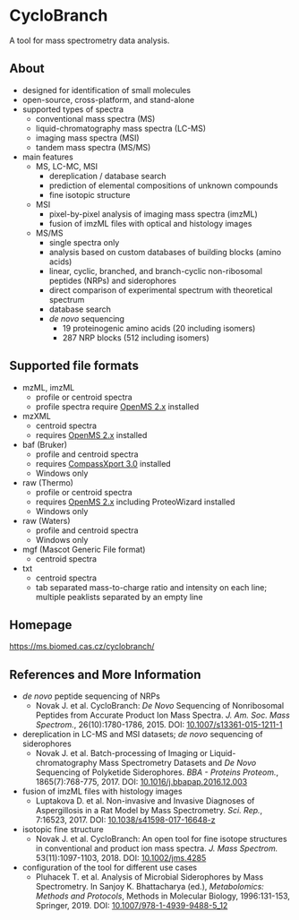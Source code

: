 # CycloBranch

A tool for mass spectrometry data analysis.

## About
  * designed for identification of small molecules
  * open-source, cross-platform, and stand-alone
  * supported types of spectra
    * conventional mass spectra (MS)
    * liquid-chromatography mass spectra (LC-MS)
    * imaging mass spectra (MSI)
    * tandem mass spectra (MS/MS)
  * main features
    * MS, LC-MC, MSI
      * dereplication / database search
      * prediction of elemental compositions of unknown compounds
      * fine isotopic structure
    * MSI
      * pixel-by-pixel analysis of imaging mass spectra (imzML)
      * fusion of imzML files with optical and histology images
    * MS/MS
      * single spectra only
      * analysis based on custom databases of building blocks (amino acids)
      * linear, cyclic, branched, and branch-cyclic non-ribosomal peptides (NRPs) and siderophores
      * direct comparison of experimental spectrum with theoretical spectrum
      * database search
      * *de novo* sequencing
        * 19 proteinogenic amino acids (20 including isomers)
        * 287 NRP blocks (512 including isomers)

## Supported file formats
  * mzML, imzML
    * profile or centroid spectra
    * profile spectra require [OpenMS 2.x](https://sourceforge.net/projects/open-ms/files/OpenMS/OpenMS-2.4/) installed 
  * mzXML
    * centroid spectra
    * requires [OpenMS 2.x](https://sourceforge.net/projects/open-ms/files/OpenMS/OpenMS-2.4/) installed
  * baf (Bruker)
    * profile and centroid spectra
    * requires [CompassXport 3.0](http://www.bruker.com/service/support-upgrades/software-downloads/mass-spectrometry.html) installed
    * Windows only
  * raw (Thermo)
    * profile or centroid spectra
    * requires [OpenMS 2.x](https://sourceforge.net/projects/open-ms/files/OpenMS/OpenMS-2.4/) including ProteoWizard installed
    * Windows only
  * raw (Waters)
    * profile and centroid spectra
    * Windows only
  * mgf (Mascot Generic File format)
    * centroid spectra
  * txt
    * centroid spectra
    * tab separated mass-to-charge ratio and intensity on each line; multiple peaklists separated by an empty line
  
## Homepage
https://ms.biomed.cas.cz/cyclobranch/
  
## References and More Information
  * *de novo* peptide sequencing of NRPs
    * Novak J. et al. CycloBranch: *De Novo* Sequencing of Nonribosomal Peptides from Accurate Product Ion Mass Spectra. *J. Am. Soc. Mass Spectrom.*, 26(10):1780-1786, 2015. DOI: [10.1007/s13361-015-1211-1](https://doi.org/10.1007/s13361-015-1211-1)
  * dereplication in LC-MS and MSI datasets; *de novo* sequencing of siderophores
    * Novak J. et al. Batch-processing of Imaging or Liquid-chromatography Mass Spectrometry Datasets and *De Novo* Sequencing of Polyketide Siderophores. *BBA - Proteins Proteom.*, 1865(7):768-775, 2017. DOI: [10.1016/j.bbapap.2016.12.003](https://doi.org/10.1016/j.bbapap.2016.12.003)
  * fusion of imzML files with histology images
    * Luptakova D. et al. Non-invasive and Invasive Diagnoses of Aspergillosis in a Rat Model by Mass Spectrometry. *Sci. Rep.*, 7:16523, 2017. DOI: [10.1038/s41598-017-16648-z](https://doi.org/10.1038/s41598-017-16648-z)
  * isotopic fine structure
    * Novak J. et al. CycloBranch: An open tool for fine isotope structures in conventional and product ion mass spectra. *J. Mass Spectrom.* 53(11):1097-1103, 2018. DOI: [10.1002/jms.4285](https://doi.org/10.1002/jms.4285)
  * configuration of the tool for different use cases
    * Pluhacek T. et al. Analysis of Microbial Siderophores by Mass Spectrometry. In Sanjoy K. Bhattacharya (ed.), *Metabolomics: Methods and Protocols*, Methods in Molecular Biology, 1996:131-153, Springer, 2019. DOI: [10.1007/978-1-4939-9488-5_12](https://doi.org/10.1007/978-1-4939-9488-5_12)
